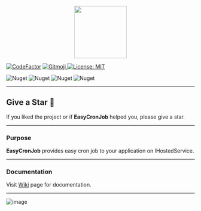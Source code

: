 <p align="center">
  <img src="https://user-images.githubusercontent.com/47147484/121789342-dcf22600-cbdd-11eb-8394-c7dca1a95f97.png" style="max-width:100%;" height="140" />
</p>

[![CodeFactor](https://www.codefactor.io/repository/github/furkandeveloper/easycronjob/badge)](https://www.codefactor.io/repository/github/furkandeveloper/easycronjob)
<a href="https://gitmoji.carloscuesta.me">
  <img src="https://img.shields.io/badge/gitmoji-%20😜%20😍-FFDD67.svg?style=flat-square" alt="Gitmoji">
</a>
[![License: MIT](https://img.shields.io/badge/License-MIT-yellow.svg)](https://opensource.org/licenses/MIT)

![Nuget](https://img.shields.io/nuget/dt/EasyCronJob.Core?label=EasyCronJob.Core%20Downloads)
![Nuget](https://img.shields.io/nuget/v/EasyCronJob.Core?label=EasyCronJob.Core)
![Nuget](https://img.shields.io/nuget/dt/EasyCronJob.Abstractions?label=EasyCronJob.Abstractions%20Downloads)
![Nuget](https://img.shields.io/nuget/v/EasyCronJob.Abstractions?label=EasyCronJob.Abstractions)

***

## Give a Star 🌟
If you liked the project or if **EasyCronJob** helped you, please give a star.

***


### Purpose
**EasyCronJob** provides easy cron job to your application on IHostedService.

***

### Documentation
Visit [Wiki](https://github.com/furkandeveloper/EasyCronJob/wiki) page for documentation.

***

![image](https://user-images.githubusercontent.com/47147484/121820542-17ba9380-cc9c-11eb-9961-f8a882aa7607.png)


